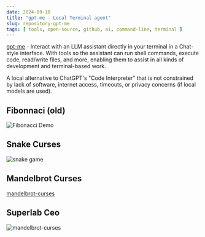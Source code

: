 ```yaml
---
date: 2024-09-10
title: "gpt-me - Local Terminal agent"
slug: repository-gpt-me
tags: [ tools, open-source, github, ai, command-line, terminal ]
---
```




[gpt-me][1] - Interact with an LLM assistant directly in your terminal in a Chat-style interface. With tools so the assistant can run shell commands, execute code, read/write files, and more, enabling them to assist in all kinds of development and terminal-based work.

A local alternative to ChatGPT's "Code Interpreter" that is not constrained by lack of software, internet access, timeouts, or privacy concerns (if local models are used).


## Fibonnaci (old)

![Fibonacci Demo](https://github.com/ErikBjare/gptme/assets/1405370/5dda4240-bb7d-4cfa-8dd1-cd1218ccf571)

## Snake Curses

![snake game](https://github.com/ErikBjare/gptme/assets/1405370/72ac819c-b633-495e-b20e-2e40753ec376)

## Mandelbrot Curses

[mandelbrot-curses](https://github.com/ErikBjare/gptme/assets/1405370/570860ac-80bd-4b21-b8d1-da187d7c1a95)

## Superlab Ceo

![mandelbrot-curses](https://github.com/ErikBjare/gptme/assets/1405370/570860ac-80bd-4b21-b8d1-da187d7c1a95)



   [1]: https://github.com/ErikBjare/gptme
